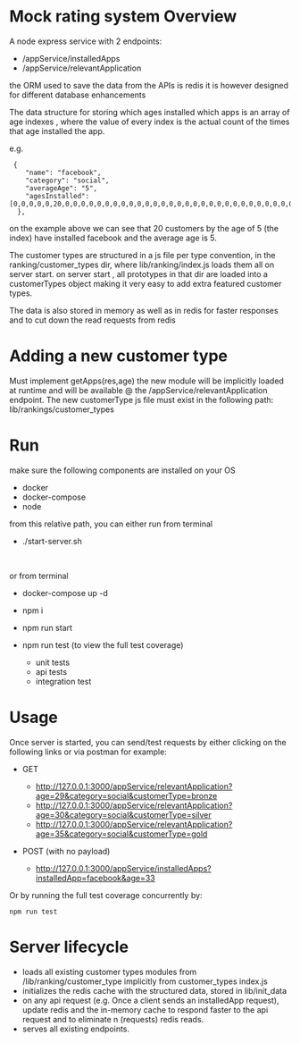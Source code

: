 
# Mock rating system Overview
A node express service with 2 endpoints:
- /appService/installedApps
- /appService/relevantApplication

the ORM used to save the data from the APIs is redis
it is however designed for different database enhancements

The data structure for storing which ages installed which apps
is an array of age indexes , where the value of every index is the actual count of the times that age installed the app.

e.g.
```
 {
    "name": "facebook",
    "category": "social",
    "averageAge": "5",
    "agesInstalled": [0,0,0,0,0,20,0,0,0,0,0,0,0,0,0,0,0,0,0,0,0,0,0,0,0,0,0,0,0,0,0,0,0,0,0,0,0,0,0,0,0,0,0,0,0,0,0,0]
  },
```
on the example above we can see that 20 customers by the age of 5 (the index) have installed facebook and the average age is 5.


The customer types are structured in a js file per type convention, in the ranking/customer_types dir, where lib/ranking/index.js loads them all on server start. 
on server start , all prototypes in that dir are loaded into a customerTypes object
making it very easy to add extra featured customer types.

The data is also stored in memory as well as in redis for faster responses and to cut down the read requests from redis


# Adding a new customer type
Must implement getApps(res,age)
the new module will be implicitly loaded at runtime and will be available @ the /appService/relevantApplication endpoint.
The new customerType js file must exist in the following path:
lib/rankings/customer_types

# Run
make sure the following components are installed on your OS
- docker
- docker-compose
- node


from this relative path, you can either run from terminal 
- ./start-server.sh

<br>

or from terminal
- docker-compose up -d
- npm i
- npm run start
 
- npm run test (to view the full test coverage)
    - unit tests
    - api tests
    - integration test

# Usage
Once server is started, you can send/test requests by either clicking on the following links or via postman for example:

- GET
    - http://127.0.0.1:3000/appService/relevantApplication?age=29&category=social&customerType=bronze
    - http://127.0.0.1:3000/appService/relevantApplication?age=30&category=social&customerType=silver
    - http://127.0.0.1:3000/appService/relevantApplication?age=35&category=social&customerType=gold
  
- POST (with no payload)
    - http://127.0.0.1:3000/appService/installedApps?installedApp=facebook&age=33


Or by running the full test coverage concurrently by:
```
npm run test
```

# Server lifecycle
- loads all existing customer types modules from /lib/ranking/customer_type implicitly from customer_types index.js
- initializes the redis cache with the structured data, stored in lib/init_data
- on any api request (e.g. Once a client sends an installedApp request), update redis and the in-memory cache to respond faster to the api request and to eliminate n (requests) redis reads.
- serves all existing endpoints.
